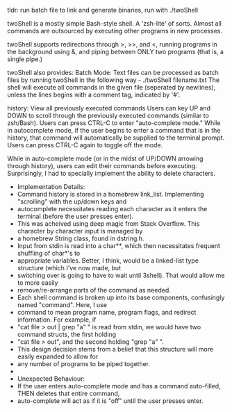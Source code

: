 tldr: run batch file to link and generate binaries, run with ./twoShell

twoShell is a mostly simple Bash-style shell. A 'zsh-lite' of sorts. Almost all commands are outsourced by
executing other programs in new processes.

twoShell supports redirections through >, >>, and <, running programs in the background using &,
and piping between ONLY two programs (that is, a single pipe.) 

twoShell also provides:
Batch Mode:
  Text files can be processed as batch files by running twoShell in the following way -
    ./twoShell filename.txt
  The shell will execute all commands in the given file (seperated by newlines), unless the lines begins with a comment tag,
  indicated by '#'.

history:
  View all previously executed commands
     Users can key UP and DOWN to scroll through the previously executed commands (similar to zsh/Bash).
     Users can press CTRL-C to enter "auto-complete mode." While in autocomplete mode, if the user begins to
     enter a command that is in the history, that command will automatically be supplied to the terminal prompt.
     Users can press CTRL-C again to toggle off the mode.

While in auto-complete mode (or in the midst of UP/DOWN arrowing through history), users can edit their 
commands before executing. Surprisingly, I had to specially implement the ability to delete characters. 

 * Implementation Details:
 * Command history is stored in a homebrew link_list. Implementing "scrolling" with the up/down keys and
 * autocomplete necessitates reading each character as it enters the terminal (before the user presses enter).
 * This was acheived using deep magic from Stack Overflow. This character by character input is managed by 
 * a homebrew String class, found in dstring.h. 
 * Input from stdin is read into a char**, which then necessitates frequent shuffling of char*'s to
 * appropriate variables. Better, I think, would be a linked-list type structure (which I've now made, but
 * switching over is going to have to wait until 3shell). That would allow me to more easily 
 * remove/re-arrange parts of the command as needed.
 * Each shell command is broken up into its base components, confusingly named "command". Here, I use
 * command to mean program name, program flags, and redirect information. For example, if
 * "cat file > out | grep "a" " is read from stdin, we would have two command structs, the first holding
 * "cat file > out", and the second holding "grep "a" ".
 * This design decision stems from a belief that this structure will more easily expanded to allow for
 * any number of programs to be piped together.
 * 
 *  Unexpected Behaviour:
 *  If the user enters auto-complete mode and has a command auto-filled, THEN deletes that entire command,
 *  auto-complete will act as if it is "off" until the user presses enter.
